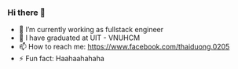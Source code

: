 ### Hi there 👋
- 🔭 I’m currently working as fullstack engineer
- 🌱 I have graduated at UIT - VNUHCM
- 📫 How to reach me: https://www.facebook.com/thaiduong.0205
- ⚡ Fun fact: Haahaahahaha

<!--
**yang020501/yang020501** is a ✨ _special_ ✨ repository because its `README.md` (this file) appears on your GitHub profile.

Here are some ideas to get you started:

- 🔭 I’m currently working on ...
- 🌱 I’m currently learning ...
- 👯 I’m looking to collaborate on ...
- 🤔 I’m looking for help with ...
- 💬 Ask me about ...
- 📫 How to reach me: ...
- 😄 Pronouns: ...
- ⚡ Fun fact: ...
-->
